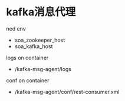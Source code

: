 # kafka消息代理

ned env
- soa_zookeeper_host
- soa_kafka_host

logs on container
- /kafka-msg-agent/logs

conf on container
- /kafka-msg-agent/conf/rest-consumer.xml